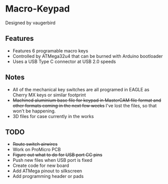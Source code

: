 # Macro-Keypad
Designed by vaugerbird

Features
---------

* Features 6 programable macro keys
* Controlled by ATMega32u4 that can be burned with Arduino bootloader
* Uses a USB Type C connector at USB 2.0 speeds

Notes
------

* All of the mechanical key switches are all programed in EAGLE as Cherry MX keys or similar footprint
* ~~Machined aluminium base file for keypad in MasterCAM file format and other formats coming in the next few weeks~~ I've lost the files, so that won't be happening.
* 3D files for case currently in the works

TODO
------
* ~~Route switch airwires~~
* Work on ProMicro PCB
* ~~Figure out what to do for USB port CC pins~~
* Push new files when USB port is fixed
* Create code for new board
* Add ATMega pinout to silkscreen
* Add programming header or pads
